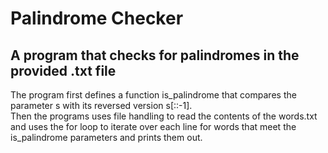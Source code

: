 # Palindrome Checker
## A program that checks for palindromes in the provided .txt file
<p>The program first defines a function is_palindrome that compares the parameter s with its reversed version s[::-1].</br>
Then the programs uses file handling to read the contents of the words.txt and uses the for loop to iterate over each line for words that meet the is_palindrome parameters and prints them out.</p>

